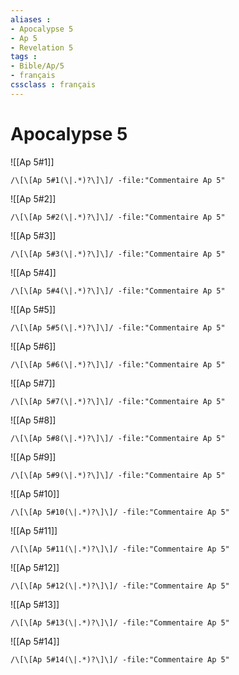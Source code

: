 ```yaml
---
aliases : 
- Apocalypse 5
- Ap 5
- Revelation 5
tags : 
- Bible/Ap/5
- français
cssclass : français
---
```


# Apocalypse 5

![[Ap 5#1]]

```query
/\[\[Ap 5#1(\|.*)?\]\]/ -file:"Commentaire Ap 5"
```

![[Ap 5#2]]

```query
/\[\[Ap 5#2(\|.*)?\]\]/ -file:"Commentaire Ap 5"
```

![[Ap 5#3]]

```query
/\[\[Ap 5#3(\|.*)?\]\]/ -file:"Commentaire Ap 5"
```

![[Ap 5#4]]

```query
/\[\[Ap 5#4(\|.*)?\]\]/ -file:"Commentaire Ap 5"
```

![[Ap 5#5]]

```query
/\[\[Ap 5#5(\|.*)?\]\]/ -file:"Commentaire Ap 5"
```

![[Ap 5#6]]

```query
/\[\[Ap 5#6(\|.*)?\]\]/ -file:"Commentaire Ap 5"
```

![[Ap 5#7]]

```query
/\[\[Ap 5#7(\|.*)?\]\]/ -file:"Commentaire Ap 5"
```

![[Ap 5#8]]

```query
/\[\[Ap 5#8(\|.*)?\]\]/ -file:"Commentaire Ap 5"
```

![[Ap 5#9]]

```query
/\[\[Ap 5#9(\|.*)?\]\]/ -file:"Commentaire Ap 5"
```

![[Ap 5#10]]

```query
/\[\[Ap 5#10(\|.*)?\]\]/ -file:"Commentaire Ap 5"
```

![[Ap 5#11]]

```query
/\[\[Ap 5#11(\|.*)?\]\]/ -file:"Commentaire Ap 5"
```

![[Ap 5#12]]

```query
/\[\[Ap 5#12(\|.*)?\]\]/ -file:"Commentaire Ap 5"
```

![[Ap 5#13]]

```query
/\[\[Ap 5#13(\|.*)?\]\]/ -file:"Commentaire Ap 5"
```

![[Ap 5#14]]

```query
/\[\[Ap 5#14(\|.*)?\]\]/ -file:"Commentaire Ap 5"
```

